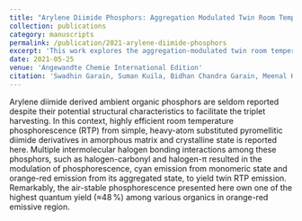 ```yaml
---
title: "Arylene Diimide Phosphors: Aggregation Modulated Twin Room Temperature Phosphorescence from Pyromellitic Diimides"
collection: publications
category: manuscripts
permalink: /publication/2021-arylene-diimide-phosphors
excerpt: 'This work explores the aggregation-modulated twin room temperature phosphorescence behavior of pyromellitic diimides.'
date: 2021-05-25
venue: 'Angewandte Chemie International Edition'
citation: 'Swadhin Garain, Suman Kuila, Bidhan Chandra Garain, Meenal Kataria, Aditya Borah, Swapan K. Pati, Subi J. George. (2021). &quot;Arylene Diimide Phosphors: Aggregation Modulated Twin Room Temperature Phosphorescence from Pyromellitic Diimides.&quot; <i>Angewandte Chemie International Edition</i>, 60(22), 12323-12327.'
---
```

Arylene diimide derived ambient organic phosphors are seldom reported despite their potential structural characteristics to facilitate the triplet harvesting. In this context, highly efficient room temperature phosphorescence (RTP) from simple, heavy-atom substituted pyromellitic diimide derivatives in amorphous matrix and crystalline state is reported here. Multiple intermolecular halogen bonding interactions among these phosphors, such as halogen-carbonyl and halogen-π resulted in the modulation of phosphorescence, cyan emission from monomeric state and orange-red emission from its aggregated state, to yield twin RTP emission. Remarkably, the air-stable phosphorescence presented here own one of the highest quantum yield (≈48 %) among various organics in orange-red emissive region.
